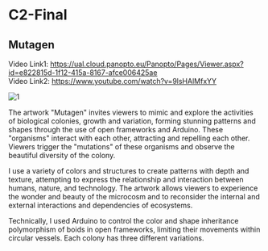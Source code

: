 # C2-Final
## Mutagen

Video Link1: https://ual.cloud.panopto.eu/Panopto/Pages/Viewer.aspx?id=e822815d-1f12-415a-8167-afce006425ae  
Video Link2: https://www.youtube.com/watch?v=9lsHAlMfxYY  

![1](https://user-images.githubusercontent.com/119879041/227118805-ae13344f-4b32-4b0b-934b-fcb14957ca19.png)

The artwork "Mutagen" invites viewers to mimic and explore the activities of biological colonies, growth and variation, forming stunning patterns and shapes through the use of open frameworks and Arduino. These "organisms" interact with each other, attracting and repelling each other. Viewers trigger the "mutations" of these organisms and observe the beautiful diversity of the colony.

I use a variety of colors and structures to create patterns with depth and texture, attempting to express the relationship and interaction between humans, nature, and technology. The artwork allows viewers to experience the wonder and beauty of the microcosm and to reconsider the internal and external interactions and dependencies of ecosystems.

Technically, I used Arduino to control the color and shape inheritance polymorphism of boids in open frameworks, limiting their movements within circular vessels. Each colony has three different variations.
  

